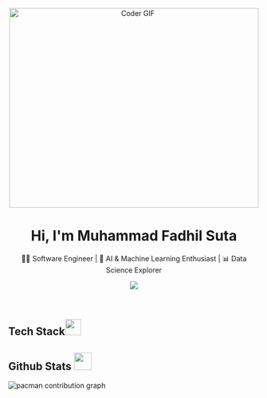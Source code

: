 <p align="center">
  <img src="https://media.giphy.com/media/SWoSkN6DxTszqIKEqv/giphy.gif" alt="Coder GIF" width="500" height="400">

<h1 align="center">Hi, I'm Muhammad Fadhil Suta</h1>
<p align="center">
  👨‍💻 Software Engineer | 🤖 AI & Machine Learning Enthusiast | 📊 Data Science Explorer
</p>


<p align="center">
  <img src="https://readme-typing-svg.herokuapp.com?color=00FF7F&center=true&lines=Building+Intelligent+Systems;Exploring+AI+and+Machine+Learning;Coding+with+Passion+and+Precision" />
</p>

<br clear="both">





</p>
<h2 id="tech-stack">Tech Stack<img src="https://media2.giphy.com/media/QssGEmpkyEOhBCb7e1/giphy.gif?cid=ecf05e47a0n3gi1bfqntqmob8g9aid1oyj2wr3ds3mg700bl&amp;rid=giphy.gif" width="32px"></h2>


</a> 
<h2 id="github-stats">Github Stats <img src="https://i.pinimg.com/originals/65/c4/f4/65c4f452571be1261e9c623f7da488ac.gif" width="35px"></h2>

<picture>
  <source media="(prefers-color-scheme: dark)" srcset="https://raw.githubusercontent.com/Muhammad-Fadhil-Suta/Muhammad-Fadhil-Suta/output/pacman-contribution-graph-dark.svg">
  <source media="(prefers-color-scheme: light)" srcset="https://raw.githubusercontent.com/Muhammad-Fadhil-Suta/Muhammad-Fadhil-Suta/output/pacman-contribution-graph.svg">
  <img alt="pacman contribution graph" src="https://raw.githubusercontent.com/Muhammad-Fadhil-Suta/Muhammad-Fadhil-Suta/output/pacman-contribution-graph.svg">
</picture>

